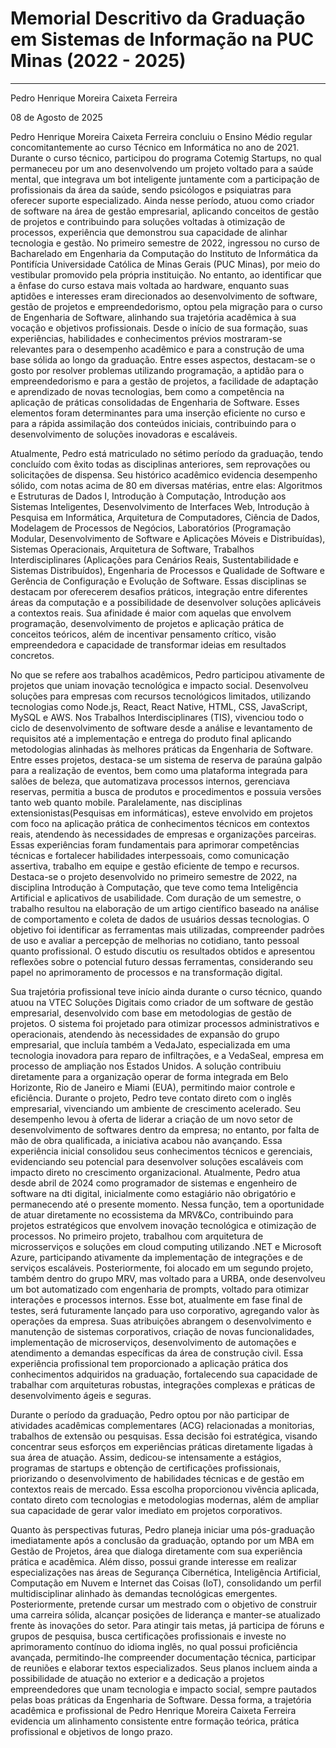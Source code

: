 # Memorial Descritivo da Graduação em Sistemas de Informação na PUC Minas (2022 - 2025)
--------------------------------------
Pedro Henrique Moreira Caixeta Ferreira

08 de Agosto de 2025

Pedro Henrique Moreira Caixeta Ferreira concluiu o Ensino Médio regular concomitantemente ao curso Técnico em Informática no ano de 2021. Durante o curso técnico, participou do programa Cotemig Startups, no qual permaneceu por um ano desenvolvendo um projeto voltado para a saúde mental, que integrava um bot inteligente juntamente com a participação de profissionais da área da saúde, sendo psicólogos e psiquiatras para oferecer suporte especializado. Ainda nesse período, atuou como criador de software na área de gestão empresarial, aplicando conceitos de gestão de projetos e contribuindo para soluções voltadas à otimização de processos, experiência que demonstrou sua capacidade de alinhar tecnologia e gestão. No primeiro semestre de 2022, ingressou no curso de Bacharelado em Engenharia da Computação do Instituto de Informática da Pontifícia Universidade Católica de Minas Gerais (PUC Minas), por meio do vestibular promovido pela própria instituição. No entanto, ao identificar que a ênfase do curso estava mais voltada ao hardware, enquanto suas aptidões e interesses eram direcionados ao desenvolvimento de software, gestão de projetos e empreendedorismo, optou pela migração para o curso de Engenharia de Software, alinhando sua trajetória acadêmica à sua vocação e objetivos profissionais. Desde o início de sua formação, suas experiências, habilidades e conhecimentos prévios mostraram-se relevantes para o desempenho acadêmico e para a construção de uma base sólida ao longo da graduação. Entre esses aspectos, destacam-se o gosto por resolver problemas utilizando programação, a aptidão para o empreendedorismo e para a gestão de projetos, a facilidade de adaptação e aprendizado de novas tecnologias, bem como a competência na aplicação de práticas consolidadas de Engenharia de Software. Esses elementos foram determinantes para uma inserção eficiente no curso e para a rápida assimilação dos conteúdos iniciais, contribuindo para o desenvolvimento de soluções inovadoras e escaláveis.

Atualmente, Pedro está matriculado no sétimo período da graduação, tendo concluído com êxito todas as disciplinas anteriores, sem reprovações ou solicitações de dispensa. Seu histórico acadêmico evidencia desempenho sólido, com notas acima de 80 em diversas matérias, entre elas: Algoritmos e Estruturas de Dados I, Introdução à Computação, Introdução aos Sistemas Inteligentes, Desenvolvimento de Interfaces Web, Introdução à Pesquisa em Informática, Arquitetura de Computadores, Ciência de Dados, Modelagem de Processos de Negócios, Laboratórios (Programação Modular, Desenvolvimento de Software e Aplicações Móveis e Distribuídas), Sistemas Operacionais, Arquitetura de Software, Trabalhos Interdisciplinares (Aplicações para Cenários Reais, Sustentabilidade e Sistemas Distribuídos), Engenharia de Processos e Qualidade de Software e Gerência de Configuração e Evolução de Software. Essas disciplinas se destacam por oferecerem desafios práticos, integração entre diferentes áreas da computação e a possibilidade de desenvolver soluções aplicáveis a contextos reais. Sua afinidade é maior com aquelas que envolvem programação, desenvolvimento de projetos e aplicação prática de conceitos teóricos, além de incentivar pensamento crítico, visão empreendedora e capacidade de transformar ideias em resultados concretos.

No que se refere aos trabalhos acadêmicos, Pedro participou ativamente de projetos que uniam inovação tecnológica e impacto social. Desenvolveu soluções para empresas com recursos tecnológicos limitados, utilizando tecnologias como Node.js, React, React Native, HTML, CSS, JavaScript, MySQL e AWS. Nos Trabalhos Interdisciplinares (TIS), vivenciou todo o ciclo de desenvolvimento de software desde a análise e levantamento de requisitos até a implementação e entrega do produto final aplicando metodologias alinhadas às melhores práticas da Engenharia de Software. Entre esses projetos, destaca-se um sistema de reserva de  paraúna galpão para a realização de eventos, bem como uma plataforma integrada para salões de beleza, que automatizava processos internos, gerenciava reservas, permitia a busca de produtos e procedimentos e possuia versões tanto web quanto mobile. Paralelamente, nas disciplinas extensionistas(Pesquisas em informáticas), esteve envolvido em projetos com foco na aplicação prática de conhecimentos técnicos em contextos reais, atendendo às necessidades de empresas e organizações parceiras. Essas experiências foram fundamentais para aprimorar competências técnicas e fortalecer habilidades interpessoais, como comunicação assertiva, trabalho em equipe e gestão eficiente de tempo e recursos. Destaca-se o projeto desenvolvido no primeiro semestre de 2022, na disciplina Introdução à Computação, que teve como tema Inteligência Artificial e aplicativos de usabilidade. Com duração de um semestre, o trabalho resultou na elaboração de um artigo científico baseado na análise de comportamento e coleta de dados de usuários dessas tecnologias. O objetivo foi identificar as ferramentas mais utilizadas, compreender padrões de uso e avaliar a percepção de melhorias no cotidiano, tanto pessoal quanto profissional. O estudo discutiu os resultados obtidos e apresentou reflexões sobre o potencial futuro dessas ferramentas, considerando seu papel no aprimoramento de processos e na transformação digital.

Sua trajetória profissional teve início ainda durante o curso técnico, quando atuou na VTEC Soluções Digitais como criador de um software de gestão empresarial, desenvolvido com base em metodologias de gestão de projetos. O sistema foi projetado para otimizar processos administrativos e operacionais, atendendo às necessidades de expansão do grupo empresarial, que incluía também a VedaJato, especializada em uma tecnologia inovadora para reparo de infiltrações, e a VedaSeal, empresa em processo de ampliação nos Estados Unidos. A solução contribuiu diretamente para a organização operar de forma integrada em Belo Horizonte, Rio de Janeiro e Miami (EUA), permitindo maior controle e eficiência. Durante o projeto, Pedro teve contato direto com o inglês empresarial, vivenciando um ambiente de crescimento acelerado. Seu desempenho levou à oferta de liderar a criação de um novo setor de desenvolvimento de softwares dentro da empresa; no entanto, por falta de mão de obra qualificada, a iniciativa acabou não avançando. Essa experiência inicial consolidou seus conhecimentos técnicos e gerenciais, evidenciando seu potencial para desenvolver soluções escaláveis com impacto direto no crescimento organizacional. Atualmente, Pedro atua desde abril de 2024 como programador de sistemas e engenheiro de software na dti digital, inicialmente como estagiário não obrigatório e permanecendo até o presente momento. Nessa função, tem a oportunidade de atuar diretamente no ecossistema da MRV&Co, contribuindo para projetos estratégicos que envolvem inovação tecnológica e otimização de processos. No primeiro projeto, trabalhou com arquitetura de microsserviços e soluções em cloud computing utilizando .NET e Microsoft Azure, participando ativamente da implementação de integrações e de serviços escaláveis. Posteriormente, foi alocado em um segundo projeto, também dentro do grupo MRV, mas voltado para a URBA, onde desenvolveu um bot automatizado com engenharia de prompts, voltado para otimizar interações e processos internos. Esse bot, atualmente em fase final de testes, será futuramente lançado para uso corporativo, agregando valor às operações da empresa. Suas atribuições abrangem o desenvolvimento e manutenção de sistemas corporativos, criação de novas funcionalidades, implementação de microserviços, desenvolvimento de automações e atendimento a demandas específicas da área de construção civil. Essa experiência profissional tem proporcionado a aplicação prática dos conhecimentos adquiridos na graduação, fortalecendo sua capacidade de trabalhar com arquiteturas robustas, integrações complexas e práticas de desenvolvimento ágeis e seguras.

Durante o período da graduação, Pedro optou por não participar de atividades acadêmicas complementares (ACG) relacionadas a monitorias, trabalhos de extensão ou pesquisas. Essa decisão foi estratégica, visando concentrar seus esforços em experiências práticas diretamente ligadas à sua área de atuação. Assim, dedicou-se intensamente a estágios, programas de startups e obtenção de certificações profissionais, priorizando o desenvolvimento de habilidades técnicas e de gestão em contextos reais de mercado. Essa escolha proporcionou vivência aplicada, contato direto com tecnologias e metodologias modernas, além de ampliar sua capacidade de gerar valor imediato em projetos corporativos.

Quanto às perspectivas futuras, Pedro planeja iniciar uma pós-graduação imediatamente após a conclusão da graduação, optando por um MBA em Gestão de Projetos, área que dialoga diretamente com sua experiência prática e acadêmica. Além disso, possui grande interesse em realizar especializações nas áreas de Segurança Cibernética, Inteligência Artificial, Computação em Nuvem e Internet das Coisas (IoT), consolidando um perfil multidisciplinar alinhado às demandas tecnológicas emergentes. Posteriormente, pretende cursar um mestrado com o objetivo de construir uma carreira sólida, alcançar posições de liderança e manter-se atualizado frente às inovações do setor. Para atingir tais metas, já participa de fóruns e grupos de pesquisa, busca certificações profissionais e investe no aprimoramento contínuo do idioma inglês, no qual possui proficiência avançada, permitindo-lhe compreender documentação técnica, participar de reuniões e elaborar textos especializados. Seus planos incluem ainda a possibilidade de atuação no exterior e a dedicação a projetos empreendedores que unam tecnologia e impacto social, sempre pautados pelas boas práticas da Engenharia de Software. Dessa forma, a trajetória acadêmica e profissional de Pedro Henrique Moreira Caixeta Ferreira evidencia um alinhamento consistente entre formação teórica, prática profissional e objetivos de longo prazo.
